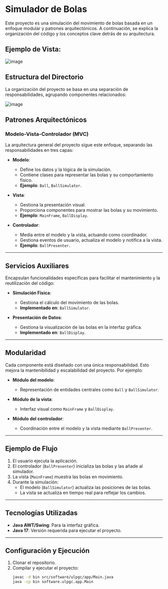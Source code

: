# Simulador de Bolas

Este proyecto es una simulación del movimiento de bolas basada en un enfoque modular y patrones arquitectónicos. A continuación, se explica la organización del código y los conceptos clave detrás de su arquitectura.

## Ejemplo de Vista:

![image](https://github.com/user-attachments/assets/74e80204-88a2-4e49-8e7a-032a8658f12e)  

## Estructura del Directorio
La organización del proyecto se basa en una separación de responsabilidades, agrupando componentes relacionados:  

![image](https://github.com/user-attachments/assets/ff0a100c-3941-4e09-9f7d-c62d7d6640d5)  

## Patrones Arquitectónicos

### Modelo-Vista-Controlador (MVC)
La arquitectura general del proyecto sigue este enfoque, separando las responsabilidades en tres capas:

- **Modelo**:
  - Define los datos y la lógica de la simulación.
  - Contiene clases para representar las bolas y su comportamiento físico.
  - **Ejemplo**: `Ball`, `BallSimulator`.

- **Vista**:
  - Gestiona la presentación visual.
  - Proporciona componentes para mostrar las bolas y su movimiento.
  - **Ejemplo**: `MainFrame`, `BallDisplay`.

- **Controlador**:
  - Media entre el modelo y la vista, actuando como coordinador.
  - Gestiona eventos de usuario, actualiza el modelo y notifica a la vista.
  - **Ejemplo**: `BallPresenter`.

---

## Servicios Auxiliares
Encapsulan funcionalidades específicas para facilitar el mantenimiento y la reutilización del código:

- **Simulación Física**:
  - Gestiona el cálculo del movimiento de las bolas.
  - **Implementado en**: `BallSimulator`.

- **Presentación de Datos**:
  - Gestiona la visualización de las bolas en la interfaz gráfica.
  - **Implementado en**: `BallDisplay`.

---

## Modularidad
Cada componente está diseñado con una única responsabilidad. Esto mejora la mantenibilidad y escalabilidad del proyecto. Por ejemplo:

- **Módulo del modelo**:
  - Representación de entidades centrales como `Ball` y `BallSimulator`.

- **Módulo de la vista**:
  - Interfaz visual como `MainFrame` y `BallDisplay`.

- **Módulo del controlador**:
  - Coordinación entre el modelo y la vista mediante `BallPresenter`.

---

## Ejemplo de Flujo
1. El usuario ejecuta la aplicación.
2. El controlador (`BallPresenter`) inicializa las bolas y las añade al simulador.
3. La vista (`MainFrame`) muestra las bolas en movimiento.
4. Durante la simulación:
   - El modelo (`BallSimulator`) actualiza las posiciones de las bolas.
   - La vista se actualiza en tiempo real para reflejar los cambios.

---

## Tecnologías Utilizadas
- **Java AWT/Swing**: Para la interfaz gráfica.
- **Java 17**: Versión requerida para ejecutar el proyecto.

---

## Configuración y Ejecución
1. Clonar el repositorio.
2. Compilar y ejecutar el proyecto:
   ```bash
   javac -d bin src/software/ulpgc/app/Main.java
   java -cp bin software.ulpgc.app.Main
